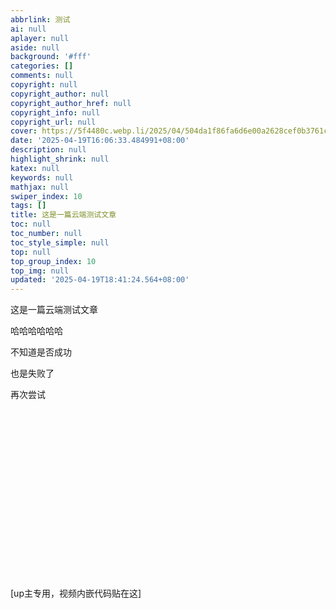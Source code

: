 ```yaml
---
abbrlink: 测试
ai: null
aplayer: null
aside: null
background: '#fff'
categories: []
comments: null
copyright: null
copyright_author: null
copyright_author_href: null
copyright_info: null
copyright_url: null
cover: https://5f4480c.webp.li/2025/04/504da1f86fa6d6e00a2628cef0b3761c.jpg
date: '2025-04-19T16:06:33.484991+08:00'
description: null
highlight_shrink: null
katex: null
keywords: null
mathjax: null
swiper_index: 10
tags: []
title: 这是一篇云端测试文章
toc: null
toc_number: null
toc_style_simple: null
top: null
top_group_index: 10
top_img: null
updated: '2025-04-19T18:41:24.564+08:00'
---
```

这是一篇云端测试文章

哈哈哈哈哈哈

不知道是否成功

也是失败了

再次尝试

<div class="video-container">
[up主专用，视频内嵌代码贴在这]
</div>

<style>
.video-container {
    position: relative;
    width: 100%;
    padding-top: 56.25%; /* 16:9 aspect ratio (height/width = 9/16 * 100%) */
}

.video-container iframe {
    position: absolute;
    top: 0;
    left: 0;
    width: 100%;
    height: 100%;
}
</style>
